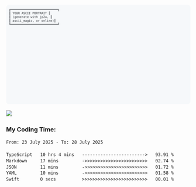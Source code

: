 <a href="https://github.com/HashaamKhan19/HashaamKhan19">
  <picture>
    <source media="(prefers-color-scheme: dark)" srcset="https://raw.githubusercontent.com/HashaamKhan19/HashaamKhan19/main/dark_mode.svg">
    <img alt="Hashaam Khan's GitHub Profile README" src="https://raw.githubusercontent.com/HashaamKhan19/HashaamKhan19/main/light_mode.svg">
  </picture>
</a>

![](https://komarev.com/ghpvc/?username=HashaamKhan19&color=grey&style=for-the-badge&abbreviated=true)

<h3>My Coding Time:</h1>
<!--START_SECTION:waka-->

```txt
From: 23 July 2025 - To: 28 July 2025

TypeScript   10 hrs 4 mins   ------------------------>   93.91 %
Markdown     17 mins         ->>>>>>>>>>>>>>>>>>>>>>>>   02.74 %
JSON         11 mins         ->>>>>>>>>>>>>>>>>>>>>>>>   01.72 %
YAML         10 mins         ->>>>>>>>>>>>>>>>>>>>>>>>   01.58 %
Swift        0 secs          >>>>>>>>>>>>>>>>>>>>>>>>>   00.01 %
```

<!--END_SECTION:waka-->
